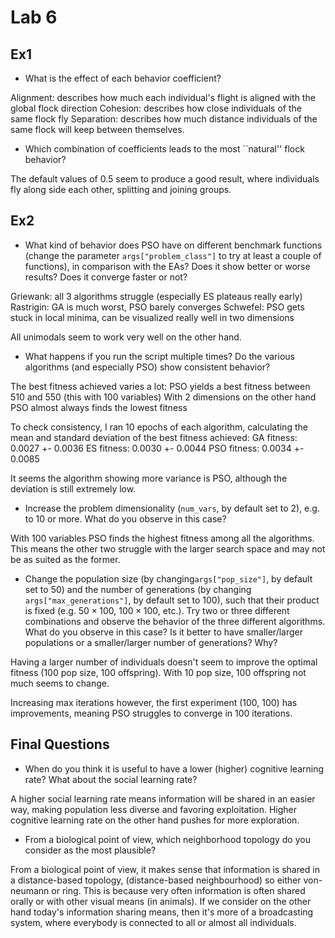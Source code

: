 
# Lab 6

## Ex1

- What is the effect of each behavior coefficient?

Alignment: describes how much each individual's flight is aligned with the global flock direction
Cohesion: describes how close individuals of the same flock fly
Separation: describes how much distance individuals of the same flock will keep between themselves.

- Which combination of coefficients leads to the most ``natural'' flock behavior? 

The default values of 0.5 seem to produce a good result, where individuals fly along side each other, splitting and joining groups.

## Ex2

-  What kind of behavior does PSO have on different benchmark functions (change the parameter `args["problem_class"]` to try at least a couple of functions), in comparison with the EAs? Does it show better or worse results? Does it converge faster or not?

Griewank: all 3 algorithms struggle (especially ES plateaus really early)
Rastrigin: GA is much worst, PSO barely converges
Schwefel: PSO gets stuck in local minima, can be visualized really well in two dimensions

All unimodals seem to work very well on the other hand.

- What happens if you run the script multiple times? Do the various algorithms (and especially PSO) show consistent behavior?

The best fitness achieved varies a lot:
PSO yields a best fitness between 510 and 550 (this with 100 variables)
With 2 dimensions on the other hand PSO almost always finds the lowest fitness

To check consistency, I ran 10 epochs of each algorithm, calculating the mean and standard deviation of the best fitness achieved: 
GA fitness: 0.0027 +- 0.0036
ES fitness: 0.0030 +- 0.0044
PSO fitness: 0.0034 +- 0.0085

It seems the algorithm showing more variance is PSO, although the deviation is still extremely low.

- Increase the problem dimensionality (`num_vars`, by default set to 2), e.g. to 10 or more. What do you observe in this case?

With 100 variables PSO finds the highest fitness among all the algorithms. This means the other two struggle with the larger search space and may not be as suited as the former.

-  Change the population size (by changing`args["pop_size"]`, by default set to 50) and the number of generations (by changing `args["max_generations"]`, by default set to 100), such that their product is fixed (e.g. $50 \times 100$, $100 \times 100$, etc.). Try two or three different combinations and observe the behavior of the three different algorithms. What do you observe in this case? Is it better to have smaller/larger populations or a smaller/larger number of generations? Why?

Having a larger number of individuals doesn't seem to improve the optimal fitness (100 pop size, 100 offspring).
With 10 pop size, 100 offspring not much seems to change.

Increasing max iterations however, the first experiment (100, 100) has improvements, meaning PSO struggles to converge in 100 iterations.

## Final Questions

- When do you think it is useful to have a lower (higher) cognitive learning rate? What about the social learning rate?

A higher social learning rate means information will be shared in an easier way, making population less diverse and favoring exploitation. 
Higher cognitive learning rate on the other hand pushes for more exploration.

- From a biological point of view, which neighborhood topology do you consider as the most plausible?

From a biological point of view, it makes sense that information is shared in a distance-based topology, (distance-based neighbourhood)
so either von-neumann or ring. 
This is because very often information is often shared orally or with other visual means (in animals). 
If we consider on the other hand today's information sharing means, then it's more of a broadcasting system, where everybody is connected to all or almost all individuals.